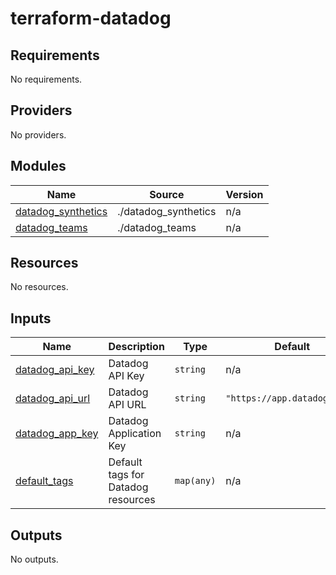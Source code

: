 # terraform-datadog

<!-- BEGINNING OF PRE-COMMIT-TERRAFORM DOCS HOOK -->
## Requirements

No requirements.

## Providers

No providers.

## Modules

| Name | Source | Version |
|------|--------|---------|
| <a name="module_datadog_synthetics"></a> [datadog\_synthetics](#module\_datadog\_synthetics) | ./datadog_synthetics | n/a |
| <a name="module_datadog_teams"></a> [datadog\_teams](#module\_datadog\_teams) | ./datadog_teams | n/a |

## Resources

No resources.

## Inputs

| Name | Description | Type | Default | Required |
|------|-------------|------|---------|:--------:|
| <a name="input_datadog_api_key"></a> [datadog\_api\_key](#input\_datadog\_api\_key) | Datadog API Key | `string` | n/a | yes |
| <a name="input_datadog_api_url"></a> [datadog\_api\_url](#input\_datadog\_api\_url) | Datadog API URL | `string` | `"https://app.datadoghq.eu"` | no |
| <a name="input_datadog_app_key"></a> [datadog\_app\_key](#input\_datadog\_app\_key) | Datadog Application Key | `string` | n/a | yes |
| <a name="input_default_tags"></a> [default\_tags](#input\_default\_tags) | Default tags for Datadog resources | `map(any)` | n/a | yes |

## Outputs

No outputs.
<!-- END OF PRE-COMMIT-TERRAFORM DOCS HOOK -->
